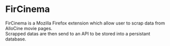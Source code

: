# FirCinema

FirCinema is a Mozilla Firefox extension which allow user to scrap data from AlloCine movie pages.  
Scrapped datas are then send to an API to be stored into a persistant database.
